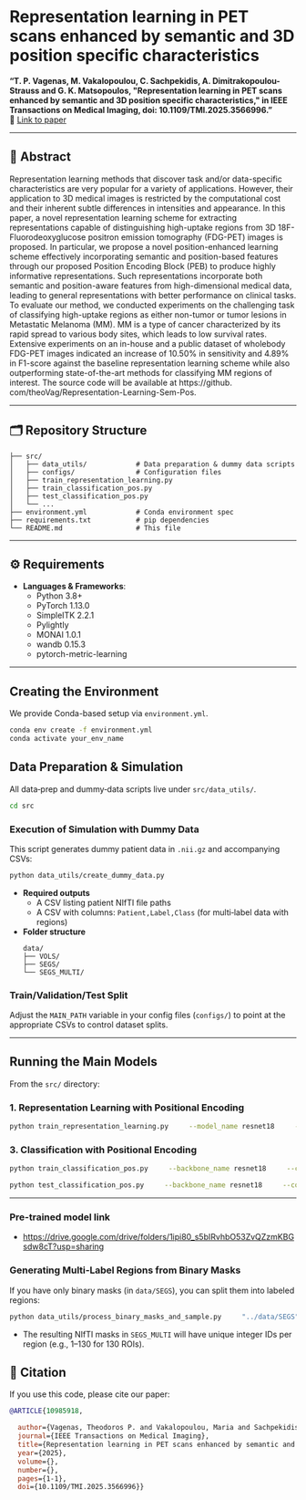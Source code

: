 # Representation learning in PET scans enhanced by semantic and 3D position specific characteristics

**“T. P. Vagenas, M. Vakalopoulou, C. Sachpekidis, A. Dimitrakopoulou-Strauss and G. K. Matsopoulos, "Representation learning in PET scans enhanced by semantic and 3D position specific characteristics," in IEEE Transactions on Medical Imaging, doi: 10.1109/TMI.2025.3566996.”**  
🔗 [Link to paper](https://ieeexplore.ieee.org/document/10985918)

---

## 📖 Abstract

Representation learning methods that discover task and/or data-specific characteristics are very popular for a variety of applications. However, their application to 3D medical images is restricted by the computational cost and their inherent subtle differences in intensities and appearance. In this paper, a novel representation learning scheme for extracting representations capable of distinguishing high-uptake regions from 3D 18F-Fluorodeoxyglucose positron emission tomography (FDG-PET) images is proposed. In particular, we propose a novel position-enhanced learning scheme effectively incorporating semantic and position-based features through our proposed Position Encoding Block (PEB) to produce highly informative representations. Such representations incorporate both semantic and position-aware features from high-dimensional medical data, leading to general representations with better performance on clinical tasks. To evaluate our method, we conducted experiments on the challenging task of classifying high-uptake regions as either non-tumor or tumor lesions in Metastatic Melanoma (MM). MM is a type of cancer characterized by its rapid spread to various body sites, which leads to low survival rates. Extensive experiments on an in-house and a public dataset of wholebody FDG-PET images indicated an increase of 10.50% in sensitivity and 4.89% in F1-score against the baseline representation learning scheme while also outperforming state-of-the-art methods for classifying MM regions of interest. The source code will be available at https://github. com/theoVag/Representation-Learning-Sem-Pos.

---

## 🗂️ Repository Structure

```
├── src/
│   ├── data_utils/            # Data preparation & dummy data scripts
│   ├── configs/               # Configuration files
│   ├── train_representation_learning.py
│   ├── train_classification_pos.py
│   ├── test_classification_pos.py
│   └── ...
├── environment.yml            # Conda environment spec
├── requirements.txt           # pip dependencies
└── README.md                  # This file
```

---

## ⚙️ Requirements

- **Languages & Frameworks**:  
  - Python 3.8+  
  - PyTorch 1.13.0  
  - SimpleITK 2.2.1  
  - Pylightly  
  - MONAI 1.0.1  
  - wandb 0.15.3  
  - pytorch-metric-learning  


---

## Creating the Environment

We provide Conda-based setup via `environment.yml`.

```bash
conda env create -f environment.yml
conda activate your_env_name
```

## Data Preparation & Simulation

All data‐prep and dummy‐data scripts live under `src/data_utils/`.

```bash
cd src
```

### Execution of Simulation with Dummy Data

This script generates dummy patient data in `.nii.gz` and accompanying CSVs:

```bash
python data_utils/create_dummy_data.py
```

- **Required outputs**  
  - A CSV listing patient NIfTI file paths  
  - A CSV with columns: `Patient,Label,Class` (for multi‐label data with regions)  
- **Folder structure**  
  ```
  data/
  ├── VOLS/
  ├── SEGS/
  └── SEGS_MULTI/
  ```


### Train/Validation/Test Split

Adjust the `MAIN_PATH` variable in your config files (`configs/`) to point at the appropriate CSVs to control dataset splits.

---

## Running the Main Models

From the `src/` directory:

### 1. Representation Learning with Positional Encoding

```bash
python train_representation_learning.py     --model_name resnet18     --config configs/config.py
```

### 3. Classification with Positional Encoding

```bash
python train_classification_pos.py     --backbone_name resnet18     --config configs/config_classification.py
```

```bash
python test_classification_pos.py     --backbone_name resnet18     --config configs/config_classification.py
```

---

### Pre-trained model link
- https://drive.google.com/drive/folders/1ipi80_s5bIRvhbO53ZvQZzmKBGsdw8cT?usp=sharing

### Generating Multi‐Label Regions from Binary Masks

If you have only binary masks (in `data/SEGS`), you can split them into labeled regions:

```bash
python data_utils/process_binary_masks_and_sample.py     "../data/SEGS" "../data/SEGS_MULTI"
```

- The resulting NIfTI masks in `SEGS_MULTI` will have unique integer IDs per region (e.g., 1–130 for 130 ROIs).

## 📑 Citation

If you use this code, please cite our paper:

```bibtex
@ARTICLE{10985918,

  author={Vagenas, Theodoros P. and Vakalopoulou, Maria and Sachpekidis, Christos and Dimitrakopoulou-Strauss, Antonia and Matsopoulos, George K.},
  journal={IEEE Transactions on Medical Imaging}, 
  title={Representation learning in PET scans enhanced by semantic and 3D position specific characteristics}, 
  year={2025},
  volume={},
  number={},
  pages={1-1},
  doi={10.1109/TMI.2025.3566996}}

```

